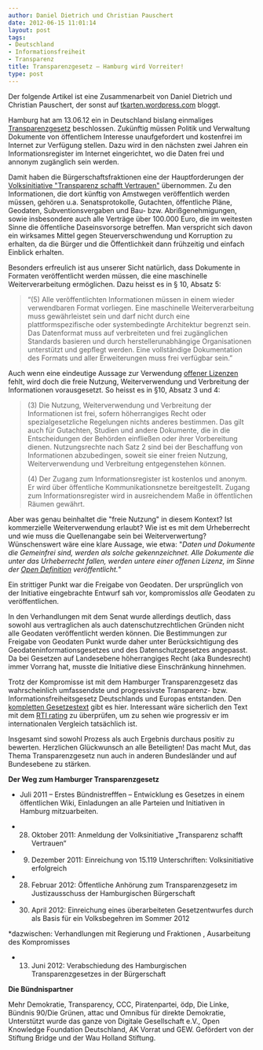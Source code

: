 ```yaml
---
author: Daniel Dietrich und Christian Pauschert
date: 2012-06-15 11:01:14
layout: post
tags:
- Deutschland
- Informationsfreiheit
- Transparenz
title: Transparenzgesetz – Hamburg wird Vorreiter!
type: post
---
```


Der folgende Artikel ist eine Zusammenarbeit von Daniel Dietrich und Christian Pauschert, der sonst auf [tkarten.wordpress.com](http://tkarten.wordpress.com/) bloggt.

Hamburg hat am 13.06.12 ein in Deutschland bislang einmaliges [Transparenzgesetz](http://www.transparenzgesetz.de/) beschlossen. Zukünftig müssen Politik und Verwaltung Dokumente von öffentlichem Interesse unaufgefordert und kostenfrei im Internet zur Verfügung stellen. Dazu wird in den nächsten zwei Jahren ein Informationsregister im Internet eingerichtet, wo die Daten frei und annonym zugänglich sein werden.

Damit haben die Bürgerschaftsfraktionen eine der Hauptforderungen der [Volksinitiative "Transparenz schafft Vertrauen"](http://www.transparenzgesetz.de/ueberuns/) übernommen. Zu den Informationen, die dort künftig von Amstwegen veröffentlich werden müssen, gehören u.a. Senatsprotokolle, Gutachten, öffentliche Pläne, Geodaten, Subventionsvergaben und Bau- bzw. Abrißgenehmigungen, sowie insbesondere auch alle Verträge über 100.000 Euro, die im weitesten Sinne die öffentliche Daseinsvorsorge betreffen. Man verspricht sich davon ein wirksames Mittel gegen Steuerverschwendung und Korruption zu erhalten, da die Bürger und die Öffentlichkeit dann frühzeitig und einfach Einblick erhalten.

Besonders erfreulich ist aus unserer Sicht natürlich, dass Dokumente in Formaten veröffentlicht werden müssen, die eine maschinelle Weiterverarbeitung ermöglichen. Dazu heisst es in § 10, Absatz 5:

> “(5) Alle veröffentlichten Informationen müssen in einem wieder verwendbaren Format vorliegen. Eine maschinelle Weiterverarbeitung muss gewährleistet sein und darf nicht durch eine plattformspezifische oder systembedingte Architektur begrenzt sein. Das Datenformat muss auf verbreiteten und frei zugänglichen Standards basieren und durch herstellerunabhängige Organisationen unterstützt und gepflegt werden. Eine vollständige Dokumentation des Formats und aller Erweiterungen muss frei verfügbar sein.”

Auch wenn eine eindeutige Aussage zur Verwendung [offener Lizenzen](http://opendefinition.org/licenses/) fehlt, wird doch die freie Nutzung, Weiterverwendung und Verbreitung der Informationen vorausgesetzt. So heisst es in §10, Absatz 3 und 4:

> (3) Die Nutzung, Weiterverwendung und Verbreitung der Informationen ist frei, sofern höherrangiges Recht oder spezialgesetzliche Regelungen nichts anderes bestimmen. Das gilt auch für Gutachten, Studien und andere Dokumente, die in die Entscheidungen der Behörden einfließen oder ihrer Vorbereitung dienen. Nutzungsrechte nach Satz 2 sind bei der Beschaffung von Informationen abzubedingen, soweit sie einer freien Nutzung, Weiterverwendung und Verbreitung entgegenstehen können.
> 
> (4) Der Zugang zum Informationsregister ist kostenlos und anonym. Er wird über öffentliche Kommunikationsnetze bereitgestellt. Zugang zum Informationsregister wird in ausreichendem Maße in öffentlichen Räumen gewährt.

Aber was genau beinhaltet die "freie Nutzung" in diesem Kontext? Ist kommerzielle Weiterverwendung erlaubt? Wie ist es mit dem Urheberrecht und wie muss die Quellenangabe sein bei Weiterverwertung? Wünschenswert wäre eine klare Aussage, wie etwa: "_Daten und Dokumente die Gemeinfrei sind, werden als solche gekennzeichnet. Alle Dokumente die unter das Urheberrecht fallen, werden untere einer offenen Lizenz, im Sinne der [Open Definition](http://opendefinition.org/okd/deutsch/) veröffentlicht._"

Ein strittiger Punkt war die Freigabe von Geodaten. Der ursprünglich von der Initiative eingebrachte Entwurf sah vor, kompromisslos _alle_ Geodaten zu veröffentlichen.

In den Verhandlungen mit dem Senat wurde allerdings deutlich, dass sowohl aus vertraglichen als auch datenschutzrechtlichen Gründen nicht alle Geodaten veröffentlicht werden können. Die Bestimmungen zur Freigabe von Geodaten Punkt wurde daher unter Berücksichtigung des Geodateninformationsgesetzes und des Datenschutzgesetzes angepasst. Da bei Gesetzen auf Landesebene höherrangiges Recht (aka Bundesrecht) immer Vorrang hat, musste die Initiative diese Einschränkung hinnehmen.

Trotz der Kompromisse ist mit dem Hamburger Transparenzgesetz das wahrscheinlich umfassendste und progressivste Transparenz- bzw. Informationsfreiheitsgesetz Deutschlands und Europas entstanden. Den [kompletten Gesetzestext](http://www.transparenzgesetz.de/fileadmin/user_upload/materialien/HmbTG_endversion_08_06.pdf) gibt es hier. Interessant wäre sicherlich den Text mit dem [RTI rating](http://www.rti-rating.org/) zu überprüfen, um zu sehen wie progressiv er im internationalen Vergleich tatsächlich ist.

Insgesamt sind sowohl Prozess als auch Ergebnis durchaus positiv zu bewerten. Herzlichen Glückwunsch an alle Beteiligten! Das macht Mut, das Thema Transparenzgesetz nun auch in anderen Bundesländer und auf Bundesebene zu stärken.

**Der Weg zum Hamburger Transparenzgesetz**

* Juli 2011 – Erstes Bündnistrefffen – Entwicklung es Gesetzes in einem öffentlichen Wiki, Einladungen an alle Parteien und Initiativen in Hamburg mitzuarbeiten.

* 28. Oktober 2011: Anmeldung der Volksinitiative „Transparenz schafft Vertrauen“

* 9. Dezember 2011: Einreichung von 15.119 Unterschriften: Volksinitiative erfolgreich

* 28. Februar 2012: Öffentliche Anhörung zum Transparenzgesetz im Justizausschuss der Hamburgischen Bürgerschaft

* 30. April 2012: Einreichung eines überarbeiteten Gesetzentwurfes durch als Basis für ein Volksbegehren im Sommer 2012

*dazwischen: Verhandlungen mit Regierung und Fraktionen , Ausarbeitung des Kompromisses

* 13. Juni 2012: Verabschiedung des Hamburgischen Transparenzgesetzes in der Bürgerschaft

**Die Bündnispartner**

Mehr Demokratie, Transparency, CCC, Piratenpartei, ödp, Die Linke, Bündnis 90/Die Grünen, attac und Omnibus für direkte Demokratie, Unterstützt wurde das ganze von Digitale Gesellschaft e.V., Open Knowledge Foundation Deutschland, AK Vorrat und GEW. Gefördert von der Stiftung Bridge und der Wau Holland Stiftung.